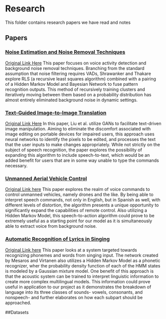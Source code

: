 # Research

This folder contains research papers we have read and notes

## Papers

### [Noise Estimation and Noise Removal Techniques](Noise_Estimation_And_Noise_Removal_Techniques.pdf)

[Original Link Here](https://link.springer.com/chapter/10.1007/978-3-642-16327-2_40)
This paper focuses on voice activity detection and background noise removal techniques. Branching from the standard assumption that noise filtering requires VADs, Shrawanker and Thakare explore RLS (a recursive least squares algorithm) combined with a pairing of a Hidden Markov Model and Bayesian Network to fuse pattern recognition outputs. This method of recursively training clusters and iteratively moving between them based on a probability distribution has almost entirely eliminated background noise in dynamic settings.

### [Text-Guided Image-to-Image Translation](Text-Guded_Image-to-Image_Translation.pdf)

[Original Link Here](https://arxiv.org/pdf/2008.04200.pdf)
In this paper, Liu et al. utilize GANs to facilitate text-driven image manipulation. Aiming to eliminate the discomfort associated with image editing on portable devices for impaired users, this approach uses neural networks to identify the pixels to be edited, and processes the text that the user inputs to make changes appropriately. While not strictly on the subject of speech recognition, the paper explores the possibility of expanding this algorithm to include speech-to-text, which would be an added benefit for users that are in some way unable to type the commands necessary. 

### [Unmanned Aerial Vehicle Control](Unmanned_Aerial_Vehicle_Control.pdf)

[Original Link here](https://arxiv.org/abs/2009.04215i)
This paper explores the realm of voice commands to control unmanned vehicles, namely drones and the like. By being able to interpret speech commands, not only in English, but in Spanish as well, with different levels of distortion, the algorithm presents a unique opportunity to significantly expand the capabilities of remote control. Also utilizing a Hidden Markov Model, this speech-to-action algorithm could prove to be extremely useful as a starting point for our model as it is simultaneously able to extract voice from background noise.

### [Automatic Recognition of Lyrics in Singing](Automatic_Recognition_of_Lyrics.pdf)

[Original Link here](https://asmp-eurasipjournals.springeropen.com/articles/10.1155/2010/546047)
This paper looks at a system targeted towards recognizing phonemes and words from singing input. The network created by Mesaros and Virtanen also utilizes a Hidden Markov Model as a phonetic recognizer, wher the probability density function of each of the HMM states is modeled by a Gaussian mixture model. One benefit of this approach is that the acoustic system can be trained to interpret linguistic information to create more complex multilingual models. This information could prove useful in application to our project as it demonstrates the breakdown of language into its three classes of sounds- vowels, consonants, and nonspeech- and further elaborates on how each subpart should be approached. 

##Datasets

